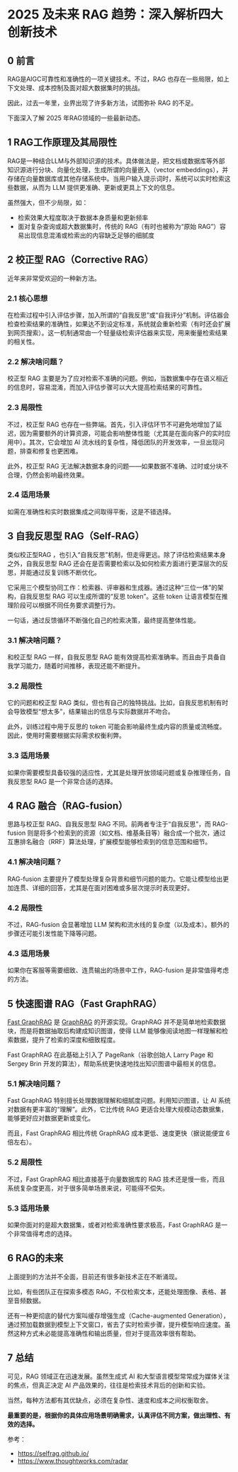 # 2025 及未来 RAG 趋势：深入解析四大创新技术

## 0 前言

RAG是AIGC可靠性和准确性的一项关键技术。不过，RAG 也存在一些局限，如上下文处理、成本控制及面对超大数据集时的挑战。

因此，过去一年里，业界出现了许多新方法，试图弥补 RAG 的不足。

下面深入了解 2025 年RAG领域的一些最新动态。

## 1 RAG工作原理及其局限性

RAG是一种结合LLM与外部知识源的技术。具体做法是，把文档或数据库等外部知识源进行分块、向量化处理，生成所谓的向量嵌入（vector embeddings），并存储在向量数据库或其他存储系统中。当用户输入提示词时，系统可以实时检索这些数据，从而为 LLM 提供更准确、更新或更具上下文的信息。

虽然强大，但不少局限，如：

- 检索效果大程度取决于数据本身质量和更新频率
- 面对复杂查询或超大数据集时，传统的 RAG（有时也被称为“原始 RAG”）容易出现信息混淆或检索出的内容缺乏足够的细腻度

## 2 校正型 RAG（Corrective RAG）

近年来非常受欢迎的一种新方法。

### 2.1 核心思想

在检索过程中引入评估步骤，加入所谓的“自我反思”或“自我评分”机制。评估器会检查检索结果的准确性，如果达不到设定标准，系统就会重新检索（有时还会扩展到网页搜索）。这一机制通常由一个轻量级检索评估器来实现，用来衡量检索结果的相关性。

### 2.2 解决啥问题？

校正型 RAG 主要是为了应对检索不准确的问题。例如，当数据集中存在语义相近的信息时，容易混淆，而加入评估步骤可以大大提高检索结果的可靠性。

### 2.3 局限性

不过，校正型 RAG 也存在一些弊端。首先，引入评估环节不可避免地增加了延迟，因为需要额外的计算资源，可能会影响整体性能（尤其是在面向客户的实时应用中）。其次，它会增加 AI 流水线的复杂性，降低团队的开发效率，一旦出现问题，排查和修复也更困难。

此外，校正型 RAG 无法解决数据本身的问题——如果数据不准确、过时或分块不合理，仍然会影响最终效果。

### 2.4 适用场景

如需在准确性和实时数据集成之间取得平衡，这是不错选择。

## 3 自我反思型 RAG（Self-RAG）

类似校正型RAG ，也引入“自我反思”机制，但走得更远。除了评估检索结果本身之外，自我反思型 RAG 还会在是否需要检索以及如何检索方面进行更深层次的反思，并能通过反复训练不断优化。

它采用三个模型协同工作：检索器、评审器和生成器。通过这种“三位一体”的架构，自我反思型 RAG 可以生成所谓的“反思 token”。这些 token 让语言模型在推理阶段可以根据不同任务要求调整行为。

一句话，通过反馈循环不断强化自己的检索决策，最终提高整体性能。

### 3.1 解决啥问题？

和校正型 RAG 一样，自我反思型 RAG 能有效提高检索准确率。而且由于具备自我学习能力，随着时间推移，表现还能不断提升。

### 3.2 局限性

它的问题和校正型 RAG 类似，但也有自己的独特挑战。比如，自我反思机制有时会导致模型“想太多”，结果输出的信息与实际数据并不吻合。

此外，训练过程中用于反思的 token 可能会影响最终生成内容的质量或流畅度。因此，使用时需要根据实际需求权衡利弊。

### 3.3 适用场景

如果你需要模型具备较强的适应性，尤其是处理开放领域问题或复杂推理任务，自我反思型 RAG 是一个非常合适的选择。

## 4 RAG 融合（RAG-fusion）

思路与校正型 RAG、自我反思型 RAG 不同。前两者专注于“自我反思”，而 RAG-fusion 则是将多个检索到的资源（如文档、维基条目等）融合成一个批次，通过互惠排名融合（RRF）算法处理，扩展模型能够检索到的信息范围和细节。

### 4.1 解决啥问题？

RAG-fusion 主要提升了模型处理复杂背景和细节问题的能力。它能让模型给出更加连贯、详细的回答，尤其是在面对困难或多层次提示时表现更好。

### 4.2 局限性

不过，RAG-fusion 会显著增加 LLM 架构和流水线的复杂度（以及成本）。额外的步骤还可能引发性能下降等问题。

### 4.3 适用场景

如果你在客服等需要细致、连贯输出的场景中工作，RAG-fusion 是非常值得考虑的方法。

## 5 快速图谱 RAG（Fast GraphRAG）

[Fast GraphRAG](https://www.thoughtworks.com/radar/languages-and-frameworks/fastgraphrag) 是 [GraphRAG](https://www.thoughtworks.com/radar/techniques/graphrag) 的开源实现。GraphRAG 并不是简单地检索数据块，而是将数据抽取后构建成知识图谱，使得 LLM 能够像阅读地图一样理解和检索数据，提升了检索的深度和细致程度。

Fast GraphRAG 在此基础上引入了 PageRank（谷歌创始人 Larry Page 和 Sergey Brin 开发的算法），帮助系统更快速地找出知识图谱中最相关的信息。

### 5.1 解决啥问题？

Fast GraphRAG 特别擅长处理数据理解和细腻度问题。利用知识图谱，让 AI 系统对数据有更丰富的“理解”。此外，它比传统 RAG 更适合处理大规模动态数据集，能够更好应对数据更新或变化。

而且，Fast GraphRAG 相比传统 GraphRAG 成本更低、速度更快（据说能便宜 6 倍左右）。

### 5.2 局限性

不过，Fast GraphRAG 相比直接基于向量数据库的 RAG 技术还是慢一些，而且系统复杂度更高，对于很多简单场景来说，可能得不偿失。

### 5.3 适用场景

如果你面对的是超大数据集，或者对检索准确性要求极高，Fast GraphRAG 是一个非常值得考虑的选择。

## 6 RAG的未来

上面提到的方法并不全面，目前还有很多新技术正在不断涌现。

比如，有些团队正在探索多模态 RAG，不仅检索文本，还能处理图像、表格、甚至音频数据。

还有一种更彻底的替代方案叫缓存增强生成（Cache-augmented Generation），通过预加载数据到模型上下文窗口，省去了实时检索步骤，提升模型响应速度。虽然这种方式未必能提高准确性和输出质量，但对于提高效率很有帮助。

## 7 总结

可见，RAG 领域正在迅速发展。虽然生成式 AI 和大型语言模型常常成为媒体关注的焦点，但真正决定 AI 产品效果的，往往是检索技术背后的创新和实验。

当然，每种方法都有其优缺点，必须在复杂性、速度和成本之间权衡取舍。

**最重要的是，根据你的具体应用场景明确需求，认真评估不同方案，做出理性、有效的选择。**

参考：

- https://selfrag.github.io/
- https://www.thoughtworks.com/radar